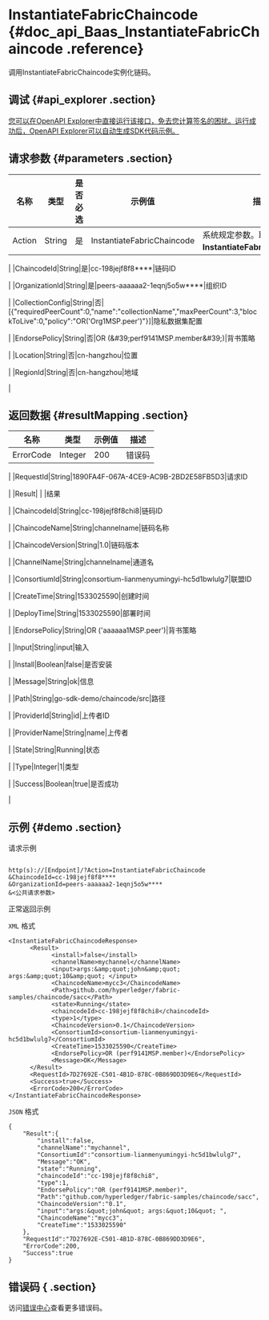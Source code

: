 # InstantiateFabricChaincode {#doc_api_Baas_InstantiateFabricChaincode .reference}

调用InstantiateFabricChaincode实例化链码。

## 调试 {#api_explorer .section}

[您可以在OpenAPI Explorer中直接运行该接口，免去您计算签名的困扰。运行成功后，OpenAPI Explorer可以自动生成SDK代码示例。](https://api.aliyun.com/#product=Baas&api=InstantiateFabricChaincode&type=RPC&version=2018-12-21)

## 请求参数 {#parameters .section}

|名称|类型|是否必选|示例值|描述|
|--|--|----|---|--|
|Action|String|是|InstantiateFabricChaincode|系统规定参数。取值：**InstantiateFabricChaincode**。

 |
|ChaincodeId|String|是|cc-198jejf8f8\*\*\*\*|链码ID

 |
|OrganizationId|String|是|peers-aaaaaa2-1eqnj5o5w\*\*\*\*|组织ID

 |
|CollectionConfig|String|否|\[\{"requiredPeerCount":0,"name":"collectionName","maxPeerCount":3,"blockToLive":0,"policy":"OR\('Org1MSP.peer'\)"\}\]|隐私数据集配置

 |
|EndorsePolicy|String|否|OR \(&\#39;perf9141MSP.member&\#39;\)|背书策略

 |
|Location|String|否|cn-hangzhou|位置

 |
|RegionId|String|否|cn-hangzhou|地域

 |

## 返回数据 {#resultMapping .section}

|名称|类型|示例值|描述|
|--|--|---|--|
|ErrorCode|Integer|200|错误码

 |
|RequestId|String|1890FA4F-067A-4CE9-AC9B-2BD2E58FB5D3|请求ID

 |
|Result| | |结果

 |
|ChaincodeId|String|cc-198jejf8f8chi8|链码ID

 |
|ChaincodeName|String|channelname|链码名称

 |
|ChaincodeVersion|String|1.0|链码版本

 |
|ChannelName|String|channelname|通道名

 |
|ConsortiumId|String|consortium-lianmenyumingyi-hc5d1bwlulg7|联盟ID

 |
|CreateTime|String|1533025590|创建时间

 |
|DeployTime|String|1533025590|部署时间

 |
|EndorsePolicy|String|OR \('aaaaaa1MSP.peer'\)|背书策略

 |
|Input|String|input|输入

 |
|Install|Boolean|false|是否安装

 |
|Message|String|ok|信息

 |
|Path|String|go-sdk-demo/chaincode/src|路径

 |
|ProviderId|String|id|上传者ID

 |
|ProviderName|String|name|上传者

 |
|State|String|Running|状态

 |
|Type|Integer|1|类型

 |
|Success|Boolean|true|是否成功

 |

## 示例 {#demo .section}

请求示例

``` {#request_demo}

http(s)://[Endpoint]/?Action=InstantiateFabricChaincode
&ChaincodeId=cc-198jejf8f8****
&OrganizationId=peers-aaaaaa2-1eqnj5o5w****
&<公共请求参数>

```

正常返回示例

`XML` 格式

``` {#xml_return_success_demo}
<InstantiateFabricChaincodeResponse>
	  <Result>
		    <install>false</install>
		    <channelName>mychannel</channelName>
		    <input>args:&amp;quot;john&amp;quot; args:&amp;quot;10&amp;quot; </input>
		    <ChaincodeName>mycc3</ChaincodeName>
		    <Path>github.com/hyperledger/fabric-samples/chaincode/sacc</Path>
		    <state>Running</state>
		    <chaincodeId>cc-198jejf8f8chi8</chaincodeId>
		    <type>1</type>
		    <ChaincodeVersion>0.1</ChaincodeVersion>
		    <ConsortiumId>consortium-lianmenyumingyi-hc5d1bwlulg7</ConsortiumId>
		    <CreateTime>1533025590</CreateTime>
		    <EndorsePolicy>OR (perf9141MSP.member)</EndorsePolicy>
		    <Message>OK</Message>
	  </Result>
	  <RequestId>7D27692E-C501-4B1D-878C-0B869DD3D9E6</RequestId>
	  <Success>true</Success>
	  <ErrorCode>200</ErrorCode>
</InstantiateFabricChaincodeResponse>
```

`JSON` 格式

``` {#json_return_success_demo}
{
	"Result":{
		"install":false,
		"channelName":"mychannel",
		"ConsortiumId":"consortium-lianmenyumingyi-hc5d1bwlulg7",
		"Message":"OK",
		"state":"Running",
		"chaincodeId":"cc-198jejf8f8chi8",
		"type":1,
		"EndorsePolicy":"OR (perf9141MSP.member)",
		"Path":"github.com/hyperledger/fabric-samples/chaincode/sacc",
		"ChaincodeVersion":"0.1",
		"input":"args:&quot;john&quot; args:&quot;10&quot; ",
		"ChaincodeName":"mycc3",
		"CreateTime":"1533025590"
	},
	"RequestId":"7D27692E-C501-4B1D-878C-0B869DD3D9E6",
	"ErrorCode":200,
	"Success":true
}
```

## 错误码 { .section}

访问[错误中心](https://error-center.aliyun.com/status/product/Baas)查看更多错误码。

